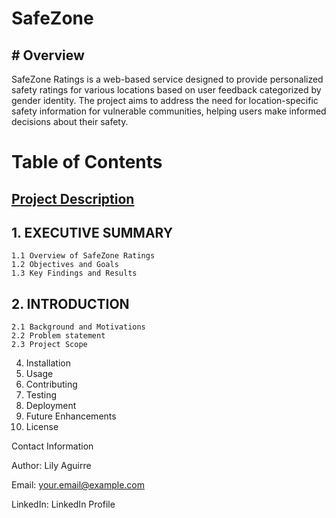 # SafeZone


## # Overview


SafeZone Ratings is a web-based service designed to provide personalized safety ratings for various locations based on user feedback categorized by gender identity. The project aims to address the need for location-specific safety information for vulnerable communities, helping users make informed decisions about their safety.

# **Table of Contents**

## [Project Description](https://github.com/Lily-CS/SafeZone/tree/main/Project%20Introduction)
##  1. EXECUTIVE SUMMARY
    1.1 Overview of SafeZone Ratings
    1.2 Objectives and Goals
    1.3 Key Findings and Results
##  2. INTRODUCTION
    2.1 Background and Motivations
    2.2 Problem statement
    2.3 Project Scope
4. Installation
5. Usage
6. Contributing
7. Testing
8. Deployment
9. Future Enhancements
10. License

Contact Information

Author: Lily Aguirre

Email: your.email@example.com

LinkedIn: LinkedIn Profile